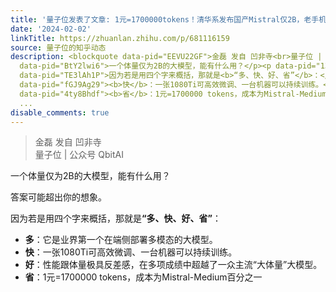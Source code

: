 ```yaml
---
title: '量子位发表了文章: 1元=1700000tokens！清华系发布国产Mistral仅2B，老手机都带得动，GitHub一天斩获300+星'
date: '2024-02-02'
linkTitle: https://zhuanlan.zhihu.com/p/681116159
source: 量子位的知乎动态
description: <blockquote data-pid="EEVU22GF">金磊 发自 凹非寺<br>量子位 | 公众号 QbitAI</blockquote><p
  data-pid="BtY2lwi6">一个体量仅为2B的大模型，能有什么用？</p><p data-pid="13soLyIg">答案可能超出你的想象。</p><p
  data-pid="TE3lAh1P">因为若是用四个字来概括，那就是<b>“多、快、好、省”</b>：</p><ul><li data-pid="RT24OfWB"><b>多</b>：它是业界第一个在端侧部署多模态的大模型。</li><li
  data-pid="fGJ9Ag29"><b>快</b>：一张1080Ti可高效微调、一台机器可以持续训练。</li><li data-pid="VLr8Y8F0"><b>好</b>：性能跟体量极具反差感，在多项成绩中超越了一众主流“大体量”大模型。</li><li
  data-pid="4ty8Bhdf"><b>省</b>：1元=1700000 tokens，成本为Mistral-Medium百分之一</li></ul><p
  ...
disable_comments: true
---
```

<blockquote data-pid="EEVU22GF">金磊 发自 凹非寺<br>量子位 | 公众号 QbitAI</blockquote><p data-pid="BtY2lwi6">一个体量仅为2B的大模型，能有什么用？</p><p data-pid="13soLyIg">答案可能超出你的想象。</p><p data-pid="TE3lAh1P">因为若是用四个字来概括，那就是<b>“多、快、好、省”</b>：</p><ul><li data-pid="RT24OfWB"><b>多</b>：它是业界第一个在端侧部署多模态的大模型。</li><li data-pid="fGJ9Ag29"><b>快</b>：一张1080Ti可高效微调、一台机器可以持续训练。</li><li data-pid="VLr8Y8F0"><b>好</b>：性能跟体量极具反差感，在多项成绩中超越了一众主流“大体量”大模型。</li><li data-pid="4ty8Bhdf"><b>省</b>：1元=1700000 tokens，成本为Mistral-Medium百分之一</li></ul><p ...